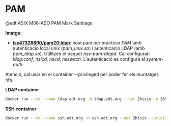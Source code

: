 # PAM
@edt ASIX M06-ASO
PAM
Mark Santiago


**Imatge:**

* **[isx47328890/pam20:ldap]**: host pam per practicar *PAM* amb autenticacio local unix (*pam_unix.so*) i autenticació LDAP (amb *pam_ldap.so*). Utilitzen el paquet *nss-pam-ldapd*. Cal configurar: *ldap.conf*, *nslcd*, *nscd*, *nsswitch*.
L'autenticació es configura al *system-auth*.


Atenció, cal usar en el container --privileged per poder fer els muntatges nfs.


**LDAP container**
```bash
docker run --rm --name ldap.edt.org -h ldap.edt.org --net 2hisix -p 389:389 -d isx47328890/ldap20
```

**SSH container**
```bash
docker run --rm --name ssh.edt.org -h ssh.edt.org --net 2hisix --privileged -it isx47328890/ssh20:base
```

[isx47328890/pam20:ldap]:https://hub.docker.com/layers/127854017/isx47328890/pam20/ldap/images/sha256-bb1852c1c05a2e2f1afb411a219bdc3aa37f9fe17b8f62805c11e88622fc943a?context=explore
